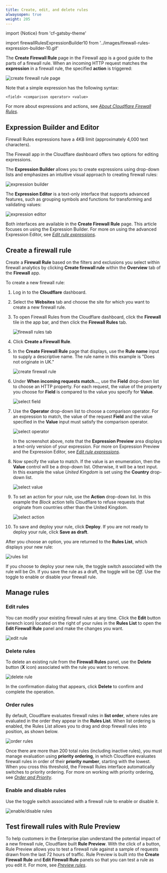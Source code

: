 ```yaml
---
title: Create, edit, and delete rules
alwaysopen: true
weight: 205
---
```


import {Notice} from 'cf-gatsby-theme'

import firewallRulesExpressionBuilder10 from '../images/firewall-rules-expression-builder-10.gif'

The **Create Firewall Rule** page in the Firewall app is a good guide to the parts of a firewall rule. When an incoming HTTP request matches the **expression** in a firewall rule, the specified **action** is triggered:

![create firewall rule page](../images/firewall-rules-expression-builder-1.png)

Note that a simple expression has the following syntax:

    <field> <comparison operator> <value>

For more about expressions and actions, see [_About Cloudflare Firewall Rules_](https://developers.cloudflare.com/firewall/cf-firewall-rules/fields-and-expressions/).

## Expression Builder and Editor

<Notice>

Firewall Rules expressions have a 4KB limit (approximately 4,000 text characters).
</Notice>

The Firewall app in the Cloudflare dashboard offers two options for editing expressions.

The **Expression Builder** allows you to create expressions using drop-down lists and emphasizes an intuitive visual approach to creating firewall rules:

![expression builder](../images/firewall-rules-expression-builder-0.png)

The **Expression Editor** is a text-only interface that supports advanced features, such as grouping symbols and functions for transforming and validating values:

![expression editor](../images/firewall-rules-expression-editor-0.png)

Both interfaces are available in the **Create Firewall Rule** page. This article focuses on using the Expression Builder. For more on using the advanced Expression Editor, see [_Edit rule expressions_](https://developers.cloudflare.com/firewall/cf-dashboard/expression-preview-editor/).

## Create a firewall rule

<Notice type="tip">

Create a **Firewall Rule** based on the filters and exclusions you select within firewall analytics by clicking **Create firewall rule** within the **Overview** tab of the **Firewall** app.
</Notice>

To create a new firewall rule:

1. Log in to the **Cloudflare** dashboard.
1. Select the **Websites** tab and choose the site for which you want to create a new firewall rule.
1. To open Firewall Rules from the Cloudflare dashboard, click the **Firewall** tile in the app bar, and then click the **Firewall Rules** tab.

    ![firewall rules tab](../images/firewall-rules-expression-builder-2.png)

1. Click **Create a Firewall Rule**.

1. In the **Create Firewall Rule** page that displays, use the **Rule name** input to supply a descriptive name. The rule name in this example is "Does not originate in UK."

    ![create firewall rule](../images/create-firewall-rule-1.png)

1. Under **When incoming requests match…**, use the **Field** drop-down list to choose an HTTP property. For each request, the value of the property you choose for **Field** is compared to the value you specify for **Value**.

    ![select field](../images/firewall-rules-expression-builder-3.png)

1. Use the **Operator** drop-down list to choose a comparison operator. For an expression to match, the value of the request **Field** and the value specified in the **Value** input must satisfy the comparison operator.

    ![select operator](../images/firewall-rules-expression-builder-4.png)

    In the screenshot above, note that the **Expression Preview** area displays a text-only version of your expression. For more on Expression Preview and the Expression Editor, see [_Edit rule expressions_](https://developers.cloudflare.com/firewall/cf-dashboard/expression-preview-editor/).

1. Now specify the value to match. If the value is an enumeration, then the **Value** control will be a drop-down list. Otherwise, it will be a text input. In this example the value _United Kingdom_ is set using the **Country** drop-down list.

    ![select value](../images/firewall-rules-expression-builder-value.png)

1. To set an action for your rule, use the **Action** drop-down list. In this example the _Block_ action tells Cloudflare to refuse requests that originate from countries other than the United Kingdom.

    ![select action](../images/firewall-rules-expression-builder-5.png)

1. To save and deploy your rule, click **Deploy**. If you are not ready to deploy your rule, click **Save as draft**.

After you choose an option, you are returned to the **Rules List**, which displays your new rule:

![rules list](../images/firewall-rules-expression-builder-11.png)

If you choose to deploy your new rule, the toggle switch associated with the rule will be _On_. If you save the rule as a draft, the toggle will be _Off_. Use the toggle to enable or disable your firewall rule.

## Manage rules

### Edit rules

You can modify your existing firewall rules at any time. Click the **Edit** button (wrench icon) located on the right of your rules in the **Rules List** to open the **Edit Firewall Rule** panel and make the changes you want.

![edit rule](../images/firewall-rules-expression-builder-7.png)

### Delete rules

To delete an existing rule from the **Firewall Rules** panel, use the **Delete** button (**X** icon) associated with the rule you want to remove.

![delete rule](../images/firewall-rules-expression-builder-8.png)

In the confirmation dialog that appears, click **Delete** to confirm and complete the operation.

### Order rules

By default, Cloudflare evaluates firewall rules in **list order**, where rules are evaluated in the order they appear in the **Rules List**. When list ordering is enabled, the Rules List allows you to drag and drop firewall rules into position, as shown below.

<img src={firewallRulesExpressionBuilder10} alt="order rules" />

Once there are more than 200 total rules (including inactive rules), you must manage evaluation using **priority ordering**, in which Cloudflare evaluates firewall rules in order of their **priority number**, starting with the lowest. When you cross this threshold, the Firewall Rules interface automatically switches to priority ordering. For more on working with priority ordering, see _[Order and Priority](/firewall/cf-firewall-rules/order-priority/)_.

### Enable and disable rules

Use the toggle switch associated with a firewall rule to enable or disable it.

![enable/disable rules](
    ../images/firewall-rules-expression-builder-9.png)

## Test firewall rules with Rule Preview

To help customers in the Enterprise plan understand the potential impact of a new firewall rule, Cloudflare built **Rule Preview**. With the click of a button, Rule Preview allows you to test a firewall rule against a sample of requests drawn from the last 72 hours of traffic. Rule Preview is built into the **Create Firewall Rule** and **Edit Firewall Rule** panels so that you can test a rule as you edit it. For more, see _[Preview rules](/firewall/cf-dashboard/rule-preview/)_.
